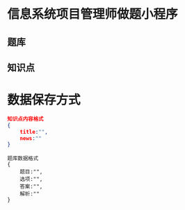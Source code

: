 # 信息系统项目管理师做题小程序
## 题库
## 知识点

# 数据保存方式

```json
知识点内容格式
{
    title:"",
    news:""
}
```

```
题库数据格式
{
    题目:"",
    选项:"",
    答案:"",
    解析:""
}
```


